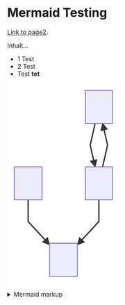# Mermaid Testing

[Link to page2](./page2.md).

Inhalt...
* 1 Test
* 2 Test
* Test **tet**

<!-- generated by mermaid compile action - START -->
![~mermaid diagram 1~](/https://github.com/tobdos/ghpages-testing/blob/main/docs/images//docs_index-md-1.svg)
<details>
  <summary>Mermaid markup</summary>

```mermaid
graph TD;
    A-->B;
    B-->A;
    C-->D;
    B-->D;
```

</details>
<!-- generated by mermaid compile action - END -->
